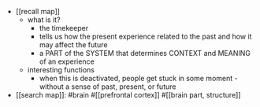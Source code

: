   * [[recall map]]
    * what is it?
      * the timekeeper
      * tells us how the present experience related to the past and how it may affect the future
      * a PART of the SYSTEM that determines CONTEXT and MEANING of an experience
    * interesting functions
      * when this is deactivated, people get stuck in some moment - without a sense of past, present, or future
  * [[search map]]: #brain #[[prefrontal cortex]] #[[brain part, structure]]